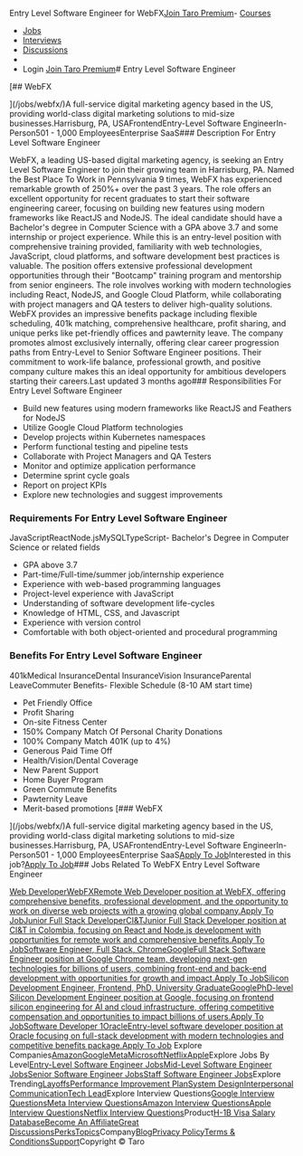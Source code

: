 Entry Level Software Engineer for WebFX[Join Taro Premium](https://www.jointaro.com/membership/)- [Courses](/courses/)
- [Jobs](/jobs/)
- [Interviews](/interviews/)
- [Discussions](/questions/?sort=great_discussion)
- 
- Login
[Join Taro Premium](/membership/)# Entry Level Software Engineer

[## WebFX

](/jobs/webfx/)A full-service digital marketing agency based in the US, providing world-class digital marketing solutions to mid-size businesses.Harrisburg, PA, USAFrontendEntry-Level Software EngineerIn-Person501 - 1,000 EmployeesEnterprise SaaS### Description For Entry Level Software Engineer

WebFX, a leading US-based digital marketing agency, is seeking an Entry Level Software Engineer to join their growing team in Harrisburg, PA. Named the Best Place To Work in Pennsylvania 9 times, WebFX has experienced remarkable growth of 250%+ over the past 3 years. The role offers an excellent opportunity for recent graduates to start their software engineering career, focusing on building new features using modern frameworks like ReactJS and NodeJS.
The ideal candidate should have a Bachelor's degree in Computer Science with a GPA above 3.7 and some internship or project experience. While this is an entry-level position with comprehensive training provided, familiarity with web technologies, JavaScript, cloud platforms, and software development best practices is valuable.
The position offers extensive professional development opportunities through their "Bootcamp" training program and mentorship from senior engineers. The role involves working with modern technologies including React, NodeJS, and Google Cloud Platform, while collaborating with project managers and QA testers to deliver high-quality solutions.
WebFX provides an impressive benefits package including flexible scheduling, 401k matching, comprehensive healthcare, profit sharing, and unique perks like pet-friendly offices and pawternity leave. The company promotes almost exclusively internally, offering clear career progression paths from Entry-Level to Senior Software Engineer positions. Their commitment to work-life balance, professional growth, and positive company culture makes this an ideal opportunity for ambitious developers starting their careers.Last updated 3 months ago### Responsibilities For Entry Level Software Engineer

- Build new features using modern frameworks like ReactJS and Feathers for NodeJS
- Utilize Google Cloud Platform technologies
- Develop projects within Kubernetes namespaces
- Perform functional testing and pipeline tests
- Collaborate with Project Managers and QA Testers
- Monitor and optimize application performance
- Determine sprint cycle goals
- Report on project KPIs
- Explore new technologies and suggest improvements
### Requirements For Entry Level Software Engineer

JavaScriptReactNode.jsMySQLTypeScript- Bachelor's Degree in Computer Science or related fields
- GPA above 3.7
- Part-time/Full-time/summer job/internship experience
- Experience with web-based programming languages
- Project-level experience with JavaScript
- Understanding of software development life-cycles
- Knowledge of HTML, CSS, and Javascript
- Experience with version control
- Comfortable with both object-oriented and procedural programming
### Benefits For Entry Level Software Engineer

401kMedical InsuranceDental InsuranceVision InsuranceParental LeaveCommuter Benefits- Flexible Schedule (8-10 AM start time)
- Pet Friendly Office
- Profit Sharing
- On-site Fitness Center
- 150% Company Match Of Personal Charity Donations
- 100% Company Match 401K (up to 4%)
- Generous Paid Time Off
- Health/Vision/Dental Coverage
- New Parent Support
- Home Buyer Program
- Green Commute Benefits
- Pawternity Leave
- Merit-based promotions
[### WebFX

](/jobs/webfx/)A full-service digital marketing agency based in the US, providing world-class digital marketing solutions to mid-size businesses.Harrisburg, PA, USAFrontendEntry-Level Software EngineerIn-Person501 - 1,000 EmployeesEnterprise SaaS[Apply To Job](https://jobs.lever.co/webfx/7c15f9e7-6ca5-4188-887e-3b147485c58f)Interested in this job?[Apply To Job](https://jobs.lever.co/webfx/7c15f9e7-6ca5-4188-887e-3b147485c58f)### Jobs Related To WebFX Entry Level Software Engineer

 [Web DeveloperWebFXRemote Web Developer position at WebFX, offering comprehensive benefits, professional development, and the opportunity to work on diverse web projects with a growing global company.Apply To Job](/jobs/webfx/web-developer/)[Junior Full Stack DeveloperCI&TJunior Full Stack Developer position at CI&T in Colombia, focusing on React and Node.js development with opportunities for remote work and comprehensive benefits.Apply To Job](/jobs/ciandt/junior-full-stack-developer/)[Software Engineer, Full Stack, ChromeGoogleFull Stack Software Engineer position at Google Chrome team, developing next-gen technologies for billions of users, combining front-end and back-end development with opportunities for growth and impact.Apply To Job](/jobs/google/software-engineer-full-stack-chrome-13c9b016/)[Silicon Development Engineer, Frontend, PhD, University GraduateGooglePhD-level Silicon Development Engineer position at Google, focusing on frontend silicon engineering for AI and cloud infrastructure, offering competitive compensation and opportunities to impact billions of users.Apply To Job](/jobs/google/silicon-development-engineer-frontend-phd-university-graduate-ad855562/)[Software Developer 1OracleEntry-level software developer position at Oracle focusing on full-stack development with modern technologies and competitive benefits package.Apply To Job](/jobs/oracle/software-developer-1-1856acbe/) Explore Companies[Amazon](/topic/amazon/)[Google](/topic/google/)[Meta](/topic/meta/)[Microsoft](/topic/microsoft/)[Netflix](/topic/netflix/)[Apple](/topic/apple/)Explore Jobs By Level[Entry-Level Software Engineer Jobs](/jobs/entry-level-software-engineer/)[Mid-Level Software Engineer Jobs](/jobs/mid-level-software-engineer/)[Senior Software Engineer Jobs](/jobs/senior-software-engineer/)[Staff Software Engineer Jobs](/jobs/staff-software-engineer/)Explore Trending[Layoffs](/topic/layoffs/)[Performance Improvement Plan](/topic/performance-improvement-plan/)[System Design](/topic/system-design/)[Interpersonal Communication](/topic/interpersonal-communication/)[Tech Lead](/topic/tech-lead/)Explore Interview Questions[Google Interview Questions](/interviews/google/)[Meta Interview Questions](/interviews/meta/)[Amazon Interview Questions](/interviews/amazon/)[Apple Interview Questions](/interviews/apple/)[Netflix Interview Questions](/interviews/netflix/)Product[H-1B Visa Salary Database](/h1bdata/)[Become An Affiliate](/rewards/)[Great Discussions](https://www.jointaro.com/questions/?sort=great_discussion)[Perks](/perks/)[Topics](/topics/)Company[Blog](https://blog.jointaro.com)[Privacy Policy](https://jointaro.com/privacy)[Terms & Conditions](https://jointaro.com/terms)[Support](mailto:team@jointaro.com)Copyright © Taro
